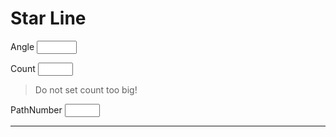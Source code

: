 # Star Line

<label for="angle">Angle</label>
<input v-model.number="angle" name="angle" type="number" min="0" max="180">

<label for="count">Count</label>
<input v-model.number="count" name="count" type="number" min="0" max="20">

> Do not set count too big!

<label for="pathNumber">PathNumber</label>
<input v-model.number="pathNumber" name="pathNumber" type="number" min="0" max="20">

<hr>

<star-line :angle="angle" :count="count" :pathNumber="pathNumber"></star-line>

<script>
export default {
  data() {
    return {
      angle: 60,
      count: 9,
      pathNumber: 1
    }
  }
}
</script>
